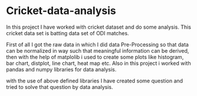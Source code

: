 # Cricket-data-analysis
In this project I have worked with cricket dataset and do some analysis. This cricket data set is batting data set of ODI matches.

First of all I got the raw data in which I did data Pre-Processing so that data can be normalized in way such that meaningful information can be derived, then with the 
help of matplolib i used to create some plots like histogram, bar chart, distplot, line chart, heat map etc.
Also in this project i worked with pandas and numpy libraries for data analysis.

with the use of above defined libraries I have created some question and tried to solve that question by data analysis.

